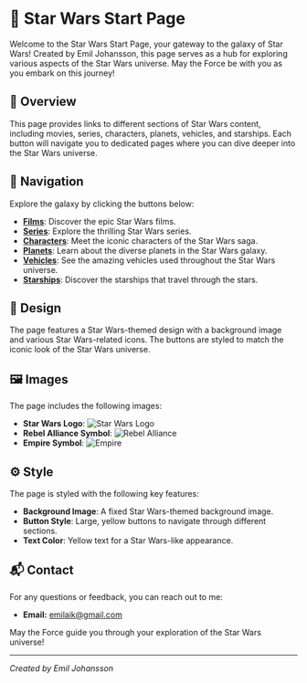 # 🌟 **Star Wars Start Page**

Welcome to the Star Wars Start Page, your gateway to the galaxy of Star Wars! Created by Emil Johansson, this page serves as a hub for exploring various aspects of the Star Wars universe. May the Force be with you as you embark on this journey!

## 🌌 Overview

This page provides links to different sections of Star Wars content, including movies, series, characters, planets, vehicles, and starships. Each button will navigate you to dedicated pages where you can dive deeper into the Star Wars universe.

## 🚀 Navigation

Explore the galaxy by clicking the buttons below:

- **[Films](starwars-html/starwars-movie.html)**: Discover the epic Star Wars films.
- **[Series](starwars-html/starwars-series.html)**: Explore the thrilling Star Wars series.
- **[Characters](starwars-html/starwars-characters.html)**: Meet the iconic characters of the Star Wars saga.
- **[Planets](starwars-html/starwars-planet.html)**: Learn about the diverse planets in the Star Wars galaxy.
- **[Vehicles](starwars-html/starwars-vehciels.html)**: See the amazing vehicles used throughout the Star Wars universe.
- **[Starships](starwars-html/starwars-starships.html)**: Discover the starships that travel through the stars.

## 🎨 Design

The page features a Star Wars-themed design with a background image and various Star Wars-related icons. The buttons are styled to match the iconic look of the Star Wars universe.

## 🖼️ Images

The page includes the following images:

- **Star Wars Logo**: ![Star Wars Logo](img/starwarsemlem.png)
- **Rebel Alliance Symbol**: ![Rebel Alliance](img/rebel.png)
- **Empire Symbol**: ![Empire](img/empire.png)

## ⚙️ Style

The page is styled with the following key features:

- **Background Image**: A fixed Star Wars-themed background image.
- **Button Style**: Large, yellow buttons to navigate through different sections.
- **Text Color**: Yellow text for a Star Wars-like appearance.

## 📬 Contact

For any questions or feedback, you can reach out to me:

- **Email:** [emilaik@gmail.com](mailto:emilaik@gmail.com)

May the Force guide you through your exploration of the Star Wars universe!

---
*Created by Emil Johansson*
